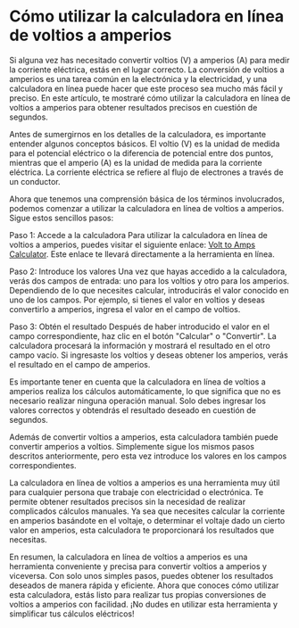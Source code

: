 Cómo utilizar la calculadora en línea de voltios a amperios
===========================================================

Si alguna vez has necesitado convertir voltios (V) a amperios (A) para medir la corriente eléctrica, estás en el lugar correcto. La conversión de voltios a amperios es una tarea común en la electrónica y la electricidad, y una calculadora en línea puede hacer que este proceso sea mucho más fácil y preciso. En este artículo, te mostraré cómo utilizar la calculadora en línea de voltios a amperios para obtener resultados precisos en cuestión de segundos.

Antes de sumergirnos en los detalles de la calculadora, es importante entender algunos conceptos básicos. El voltio (V) es la unidad de medida para el potencial eléctrico o la diferencia de potencial entre dos puntos, mientras que el amperio (A) es la unidad de medida para la corriente eléctrica. La corriente eléctrica se refiere al flujo de electrones a través de un conductor.

Ahora que tenemos una comprensión básica de los términos involucrados, podemos comenzar a utilizar la calculadora en línea de voltios a amperios. Sigue estos sencillos pasos:

Paso 1: Accede a la calculadora Para utilizar la calculadora en línea de voltios a amperios, puedes visitar el siguiente enlace: [Volt to Amps Calculator](https://www.onlinecalculatorsfree.com/es/tools/volt-to-amps-calculator.html). Este enlace te llevará directamente a la herramienta en línea.

Paso 2: Introduce los valores Una vez que hayas accedido a la calculadora, verás dos campos de entrada: uno para los voltios y otro para los amperios. Dependiendo de lo que necesites calcular, introducirás el valor conocido en uno de los campos. Por ejemplo, si tienes el valor en voltios y deseas convertirlo a amperios, ingresa el valor en el campo de voltios.

Paso 3: Obtén el resultado Después de haber introducido el valor en el campo correspondiente, haz clic en el botón "Calcular" o "Convertir". La calculadora procesará la información y mostrará el resultado en el otro campo vacío. Si ingresaste los voltios y deseas obtener los amperios, verás el resultado en el campo de amperios.

Es importante tener en cuenta que la calculadora en línea de voltios a amperios realiza los cálculos automáticamente, lo que significa que no es necesario realizar ninguna operación manual. Solo debes ingresar los valores correctos y obtendrás el resultado deseado en cuestión de segundos.

Además de convertir voltios a amperios, esta calculadora también puede convertir amperios a voltios. Simplemente sigue los mismos pasos descritos anteriormente, pero esta vez introduce los valores en los campos correspondientes.

La calculadora en línea de voltios a amperios es una herramienta muy útil para cualquier persona que trabaje con electricidad o electrónica. Te permite obtener resultados precisos sin la necesidad de realizar complicados cálculos manuales. Ya sea que necesites calcular la corriente en amperios basándote en el voltaje, o determinar el voltaje dado un cierto valor en amperios, esta calculadora te proporcionará los resultados que necesitas.

En resumen, la calculadora en línea de voltios a amperios es una herramienta conveniente y precisa para convertir voltios a amperios y viceversa. Con solo unos simples pasos, puedes obtener los resultados deseados de manera rápida y eficiente. Ahora que conoces cómo utilizar esta calculadora, estás listo para realizar tus propias conversiones de voltios a amperios con facilidad. ¡No dudes en utilizar esta herramienta y simplificar tus cálculos eléctricos!